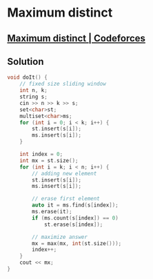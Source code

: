 # Maximum distinct
## [Maximum distinct | Codeforces](https://codeforces.com/group/T3p02rhrmb/contest/343965/problem/B)

## Solution
```cpp
void doIt() { 
    // fixed size sliding window
    int n, k; 
    string s;
    cin >> n >> k >> s;
    set<char>st;
    multiset<char>ms;
    for (int i = 0; i < k; i++) {
        st.insert(s[i]);
        ms.insert(s[i]);
    }

    int index = 0;
    int mx = st.size();
    for (int i = k; i < n; i++) {
        // adding new element
        st.insert(s[i]);
        ms.insert(s[i]);

        // erase first element
        auto it = ms.find(s[index]);
        ms.erase(it);
        if (ms.count(s[index]) == 0)
            st.erase(s[index]);

        // maximize answer
        mx = max(mx, int(st.size()));
        index++;
    }
    cout << mx;
}
```
